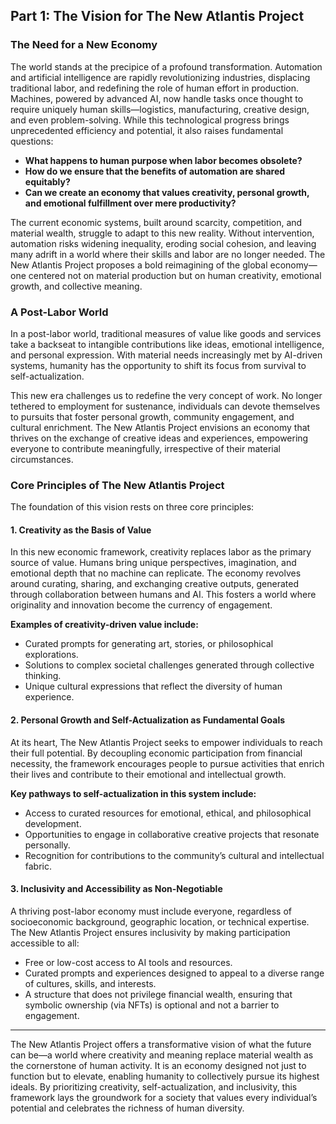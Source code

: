 ## Part 1: The Vision for The New Atlantis Project

### The Need for a New Economy

The world stands at the precipice of a profound transformation. Automation and artificial intelligence are rapidly revolutionizing industries, displacing traditional labor, and redefining the role of human effort in production. Machines, powered by advanced AI, now handle tasks once thought to require uniquely human skills—logistics, manufacturing, creative design, and even problem-solving. While this technological progress brings unprecedented efficiency and potential, it also raises fundamental questions:

- **What happens to human purpose when labor becomes obsolete?**
- **How do we ensure that the benefits of automation are shared equitably?**
- **Can we create an economy that values creativity, personal growth, and emotional fulfillment over mere productivity?**

The current economic systems, built around scarcity, competition, and material wealth, struggle to adapt to this new reality. Without intervention, automation risks widening inequality, eroding social cohesion, and leaving many adrift in a world where their skills and labor are no longer needed. The New Atlantis Project proposes a bold reimagining of the global economy—one centered not on material production but on human creativity, emotional growth, and collective meaning.

### A Post-Labor World

In a post-labor world, traditional measures of value like goods and services take a backseat to intangible contributions like ideas, emotional intelligence, and personal expression. With material needs increasingly met by AI-driven systems, humanity has the opportunity to shift its focus from survival to self-actualization.

This new era challenges us to redefine the very concept of work. No longer tethered to employment for sustenance, individuals can devote themselves to pursuits that foster personal growth, community engagement, and cultural enrichment. The New Atlantis Project envisions an economy that thrives on the exchange of creative ideas and experiences, empowering everyone to contribute meaningfully, irrespective of their material circumstances.

### Core Principles of The New Atlantis Project

The foundation of this vision rests on three core principles:

#### 1. Creativity as the Basis of Value

In this new economic framework, creativity replaces labor as the primary source of value. Humans bring unique perspectives, imagination, and emotional depth that no machine can replicate. The economy revolves around curating, sharing, and exchanging creative outputs, generated through collaboration between humans and AI. This fosters a world where originality and innovation become the currency of engagement.

**Examples of creativity-driven value include:**
- Curated prompts for generating art, stories, or philosophical explorations.
- Solutions to complex societal challenges generated through collective thinking.
- Unique cultural expressions that reflect the diversity of human experience.

#### 2. Personal Growth and Self-Actualization as Fundamental Goals

At its heart, The New Atlantis Project seeks to empower individuals to reach their full potential. By decoupling economic participation from financial necessity, the framework encourages people to pursue activities that enrich their lives and contribute to their emotional and intellectual growth.

**Key pathways to self-actualization in this system include:**
- Access to curated resources for emotional, ethical, and philosophical development.
- Opportunities to engage in collaborative creative projects that resonate personally.
- Recognition for contributions to the community’s cultural and intellectual fabric.

#### 3. Inclusivity and Accessibility as Non-Negotiable

A thriving post-labor economy must include everyone, regardless of socioeconomic background, geographic location, or technical expertise. The New Atlantis Project ensures inclusivity by making participation accessible to all:

- Free or low-cost access to AI tools and resources.
- Curated prompts and experiences designed to appeal to a diverse range of cultures, skills, and interests.
- A structure that does not privilege financial wealth, ensuring that symbolic ownership (via NFTs) is optional and not a barrier to engagement.

---

The New Atlantis Project offers a transformative vision of what the future can be—a world where creativity and meaning replace material wealth as the cornerstone of human activity. It is an economy designed not just to function but to elevate, enabling humanity to collectively pursue its highest ideals. By prioritizing creativity, self-actualization, and inclusivity, this framework lays the groundwork for a society that values every individual’s potential and celebrates the richness of human diversity.
